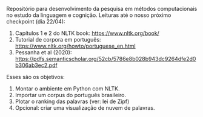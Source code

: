 Repositório para desenvolvimento da pesquisa em métodos computacionais no estudo da linguagem e cognição. 
Leituras até o nosso próximo checkpoint (dia 22/04):

1. Capítulos 1 e 2 do NLTK book: https://www.nltk.org/book/
2. Tutorial de corpora em português: https://www.nltk.org/howto/portuguese_en.html
3. Pessanha et al (2020): https://pdfs.semanticscholar.org/52cb/5786e8b028b943dc9264dfe2d0b306ab3ec2.pdf

Esses são os objetivos:

1. Montar o ambiente em Python com NLTK.
2. Importar um corpus do português brasileiro.
3. Plotar o ranking das palavras (ver: lei de Zipf)
4. Opcional: criar uma visualização de nuvem de palavras.
